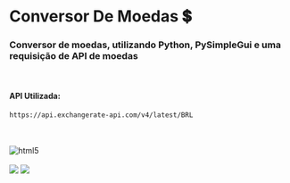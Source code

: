 # Conversor De Moedas 💲
### Conversor de moedas, utilizando Python, PySimpleGui e uma requisição de API de moedas 

<br>

#### API Utilizada:
```text
https://api.exchangerate-api.com/v4/latest/BRL
```

<br>

<div style="display: inline_block"><br/>
  <img align="center" alt="html5" src="https://img.shields.io/badge/Python-3776AB?style=for-the-badge&logo=python&logoColor=white">
</div>

<br>

<div style="display: inline_block">
  <img src="https://media.discordapp.net/attachments/912132834527948861/1101003627126063124/image.png">

  <img src="https://media.discordapp.net/attachments/912132834527948861/1101003964348121149/image.png">
</div>

